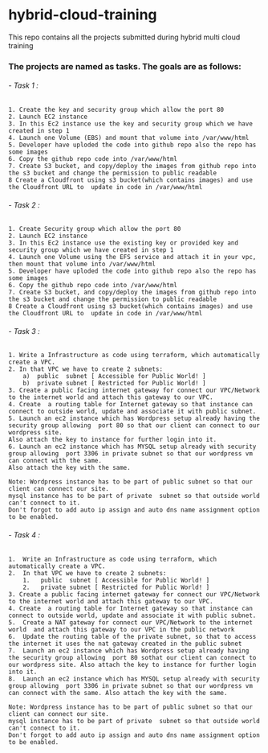 # hybrid-cloud-training
This repo contains all the projects submitted during hybrid multi cloud training

### The projects are named as tasks. The goals are as follows:

###### - Task 1 :
    1. Create the key and security group which allow the port 80
    2. Launch EC2 instance
    3. In this Ec2 instance use the key and security group which we have created in step 1
    4. Launch one Volume (EBS) and mount that volume into /var/www/html
    5. Developer have uploded the code into github repo also the repo has some images
    6. Copy the github repo code into /var/www/html
    7. Create S3 bucket, and copy/deploy the images from github repo into the s3 bucket and change the permission to public readable
    8 Create a Cloudfront using s3 bucket(which contains images) and use the Cloudfront URL to  update in code in /var/www/html

###### - Task 2 :
    1. Create Security group which allow the port 80
    2. Launch EC2 instance
    3. In this Ec2 instance use the existing key or provided key and security group which we have created in step 1
    4. Launch one Volume using the EFS service and attach it in your vpc, then mount that volume into /var/www/html
    5. Developer have uploded the code into github repo also the repo has some images
    6. Copy the github repo code into /var/www/html
    7. Create S3 bucket, and copy/deploy the images from github repo into the s3 bucket and change the permission to public readable
    8 Create a Cloudfront using s3 bucket(which contains images) and use the Cloudfront URL to  update in code in /var/www/html

###### - Task 3 :
    1. Write a Infrastructure as code using terraform, which automatically create a VPC.
    2. In that VPC we have to create 2 subnets:
        a)  public  subnet [ Accessible for Public World! ] 
        b)  private subnet [ Restricted for Public World! ]
    3. Create a public facing internet gateway for connect our VPC/Network to the internet world and attach this gateway to our VPC.
    4. Create  a routing table for Internet gateway so that instance can connect to outside world, update and associate it with public subnet.
    5. Launch an ec2 instance which has Wordpress setup already having the security group allowing  port 80 so that our client can connect to our wordpress site.
    Also attach the key to instance for further login into it.
    6. Launch an ec2 instance which has MYSQL setup already with security group allowing  port 3306 in private subnet so that our wordpress vm can connect with the same.
    Also attach the key with the same.

    Note: Wordpress instance has to be part of public subnet so that our client can connect our site. 
    mysql instance has to be part of private  subnet so that outside world can't connect to it.
    Don't forgot to add auto ip assign and auto dns name assignment option to be enabled.

###### - Task 4 :
    1.  Write an Infrastructure as code using terraform, which automatically create a VPC.
    2.  In that VPC we have to create 2 subnets:
        1.   public  subnet [ Accessible for Public World! ] 
        2.   private subnet [ Restricted for Public World! ]
    3. Create a public facing internet gateway for connect our VPC/Network to the internet world and attach this gateway to our VPC.
    4. Create  a routing table for Internet gateway so that instance can connect to outside world, update and associate it with public subnet.
    5.  Create a NAT gateway for connect our VPC/Network to the internet world  and attach this gateway to our VPC in the public network
    6.  Update the routing table of the private subnet, so that to access the internet it uses the nat gateway created in the public subnet
    7.  Launch an ec2 instance which has Wordpress setup already having the security group allowing  port 80 sothat our client can connect to our wordpress site. Also attach the key to instance for further login into it.
    8.  Launch an ec2 instance which has MYSQL setup already with security group allowing  port 3306 in private subnet so that our wordpress vm can connect with the same. Also attach the key with the same.

    Note: Wordpress instance has to be part of public subnet so that our client can connect our site. 
    mysql instance has to be part of private  subnet so that outside world can't connect to it.
    Don't forgot to add auto ip assign and auto dns name assignment option to be enabled.
